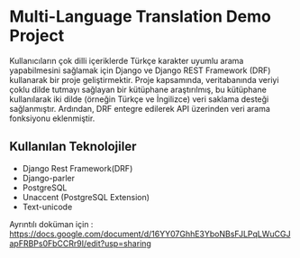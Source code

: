 # Multi-Language Translation Demo Project
Kullanıcıların çok dilli içeriklerde Türkçe karakter uyumlu arama yapabilmesini sağlamak için Django ve Django REST Framework (DRF) kullanarak bir proje geliştirmektir. Proje kapsamında, veritabanında veriyi çoklu dilde tutmayı sağlayan bir kütüphane araştırılmış, bu kütüphane kullanılarak iki dilde (örneğin Türkçe ve İngilizce) veri saklama desteği sağlanmıştır. Ardından, DRF entegre edilerek API üzerinden veri arama fonksiyonu eklenmiştir.

## Kullanılan Teknolojiler 
- Django Rest Framework(DRF) 
- Django-parler
- PostgreSQL 
- Unaccent (PostgreSQL Extension)
- Text-unicode 

Ayrıntılı doküman için : https://docs.google.com/document/d/16YY07GhhE3YboNBsFJLPqLWuCGJapFRBPs0FbCCRr9I/edit?usp=sharing
